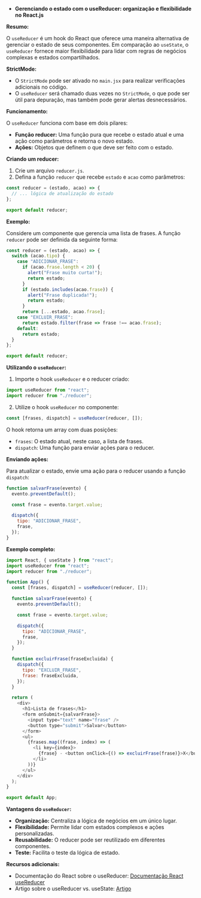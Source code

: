* **Gerenciando o estado com o useReducer: organização e flexibilidade no React.js**

**Resumo:**

O `useReducer` é um hook do React que oferece uma maneira alternativa de gerenciar o estado de seus componentes. Em comparação ao `useState`, o `useReducer` fornece maior flexibilidade para lidar com regras de negócios complexas e estados compartilhados.

**StrictMode:**

* O `StrictMode` pode ser ativado no `main.jsx` para realizar verificações adicionais no código.
* O `useReducer` será chamado duas vezes no `StrictMode`, o que pode ser útil para depuração, mas também pode gerar alertas desnecessários.

**Funcionamento:**

O `useReducer` funciona com base em dois pilares:

* **Função reducer:** Uma função pura que recebe o estado atual e uma ação como parâmetros e retorna o novo estado.
* **Ações:** Objetos que definem o que deve ser feito com o estado.

**Criando um reducer:**

1. Crie um arquivo `reducer.js`.
2. Defina a função `reducer` que recebe `estado` e `acao` como parâmetros:

```javascript
const reducer = (estado, acao) => {
  // ... lógica de atualização do estado
};

export default reducer;
```

**Exemplo:**

Considere um componente que gerencia uma lista de frases. A função `reducer` pode ser definida da seguinte forma:

```javascript
const reducer = (estado, acao) => {
  switch (acao.tipo) {
    case "ADICIONAR_FRASE":
      if (acao.frase.length < 20) {
        alert("Frase muito curta!");
        return estado;
      }
      if (estado.includes(acao.frase)) {
        alert("Frase duplicada!");
        return estado;
      }
      return [...estado, acao.frase];
    case "EXCLUIR_FRASE":
      return estado.filter(frase => frase !== acao.frase);
    default:
      return estado;
  }
};

export default reducer;
```

**Utilizando o `useReducer`:**

1. Importe o hook `useReducer` e o reducer criado:

```javascript
import useReducer from "react";
import reducer from "./reducer";
```

2. Utilize o hook `useReducer` no componente:

```javascript
const [frases, dispatch] = useReducer(reducer, []);
```

O hook retorna um array com duas posições:

* `frases`: O estado atual, neste caso, a lista de frases.
* `dispatch`: Uma função para enviar ações para o reducer.

**Enviando ações:**

Para atualizar o estado, envie uma ação para o reducer usando a função `dispatch`:

```javascript
function salvarFrase(evento) {
  evento.preventDefault();

  const frase = evento.target.value;

  dispatch({
    tipo: "ADICIONAR_FRASE",
    frase,
  });
}
```

**Exemplo completo:**

```javascript
import React, { useState } from "react";
import useReducer from "react";
import reducer from "./reducer";

function App() {
  const [frases, dispatch] = useReducer(reducer, []);

  function salvarFrase(evento) {
    evento.preventDefault();

    const frase = evento.target.value;

    dispatch({
      tipo: "ADICIONAR_FRASE",
      frase,
    });
  }

  function excluirFrase(fraseExcluida) {
    dispatch({
      tipo: "EXCLUIR_FRASE",
      frase: fraseExcluida,
    });
  }

  return (
    <div>
      <h1>Lista de frases</h1>
      <form onSubmit={salvarFrase}>
        <input type="text" name="frase" />
        <button type="submit">Salvar</button>
      </form>
      <ul>
        {frases.map((frase, index) => (
          <li key={index}>
            {frase} - <button onClick={() => excluirFrase(frase)}>X</button>
          </li>
        ))}
      </ul>
    </div>
  );
}

export default App;
```

**Vantagens do `useReducer`:**

* **Organização:** Centraliza a lógica de negócios em um único lugar.
* **Flexibilidade:** Permite lidar com estados complexos e ações personalizadas.
* **Reusabilidade:** O reducer pode ser reutilizado em diferentes componentes.
* **Teste:** Facilita o teste da lógica de estado.

**Recursos adicionais:**

* Documentação do React sobre o useReducer: [Documentação React useReducer](https://react.dev/reference/react/useReducer)
* Artigo sobre o useReducer vs. useState: [Artigo](https://blog.logrocket.com/react-usereducer-hook-ultimate-guide/)